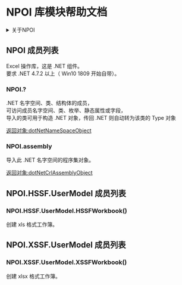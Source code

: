 # NPOI 库模块帮助文档


<details>  <summary>关于NPOI</summary>  <p>
用法请直接参考 .NET 代码，没太大区别
https://github.com/nissl-lab/npoi
https://github.com/nissl-lab/npoi-examples

要求 .NET 4.7.2 以上（ Win10 1809 开始自带）。
开源免费，携带 22 个 DLL 文件（ 全部内存加载，生成独立 EXE )。
不依赖 Office，不需要安装 Excel，Word 。
</p></details>


<a id="NPOI"></a>
## NPOI 成员列表

Excel 操作库，这是 .NET 组件。  
要求 .NET 4.7.2 以上（ Win10 1809 开始自带）。

<a id="NPOI.?"></a>
### NPOI.? 
 .NET 名字空间、类、结构体的成员，  
可访问成员名字空间、类、枚举、静态属性或字段，  
导入的类可用于构造 .NET 对象，传回 .NET 则自动转为该类的 Type 对象  
  
[返回对象:dotNetNameSpaceObject](https://www.aardio.com/zh-cn/doc/library-reference/dotNet/appDomain.html#dotNetNameSpaceObject)

<a id="NPOI.assembly"></a>
### NPOI.assembly 
 导入此 .NET 名字空间的程序集对象。  
  
[返回对象:dotNetCrlAssemblyObject](#dotNetCrlAssemblyObject)

<a id="NPOI.HSSF.UserModel"></a>
## NPOI.HSSF.UserModel 成员列表


<a id="NPOI.HSSF.UserModel.HSSFWorkbook"></a>
### NPOI.HSSF.UserModel.HSSFWorkbook() 
 创建 xls 格式工作簿。

<a id="NPOI.XSSF.UserModel"></a>
## NPOI.XSSF.UserModel 成员列表


<a id="NPOI.XSSF.UserModel.XSSFWorkbook"></a>
### NPOI.XSSF.UserModel.XSSFWorkbook() 
 创建 xlsx 格式工作簿。
